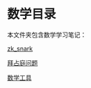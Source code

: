 # 数学目录
本文件夹包含数学学习笔记：

[zk_snark](./zk_snark.md)

[拜占庭问题](./Byzantium.md)

[数学工具](./math_operation.md)
